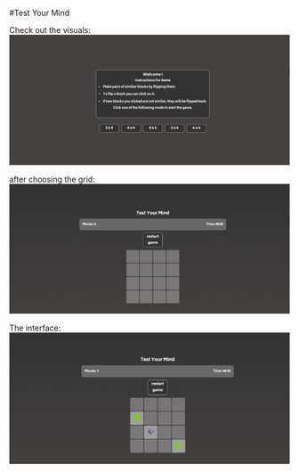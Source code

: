#Test Your Mind

 Check out the visuals:
    <img src="./Images/start.png" alt="Description of First Image" style="width: 600px;">


after choosing the grid:
    <img src="./Images/second.png" alt="Description of Second Image" style="width: 600px;">


The interface:
    <img src="./Images/play.png" alt="Description of Third Image" style="width: 600px;">

